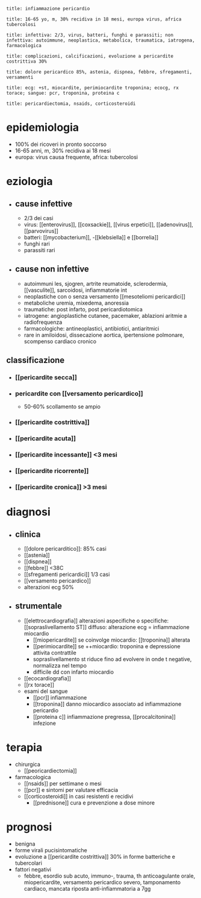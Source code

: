 ```ad-definizione
title: infiammazione pericardio
```
```ad-epidemiologia
title: 16-65 yo, m, 30% recidiva in 18 mesi, europa virus, africa tubercolosi
```
```ad-eziologia
title: infettiva: 2/3, virus, batteri, funghi e parassiti; non infettiva: autoimmune, neoplastica, metabolica, traumatica, iatrogena, farmacologica
```
```ad-fisiopatologia
title: complicazioni, calcificazioni, evoluzione a pericardite costrittiva 30%
```
```ad-clinica
title: dolore pericardico 85%, astenia, dispnea, febbre, sfregamenti, versamenti
```
```ad-diagnosi
title: ecg: +st, miocardite, perimiocardite troponina; ecocg, rx torace; sangue: pcr, troponina, proteina c
```
```ad-terapia
title: pericardiectomia, nsaids, corticosteroidi
```
# epidemiologia
- 100% dei ricoveri in pronto soccorso
- 16-65 anni, m, 30% recidiva ai 18 mesi
- europa: virus causa frequente, africa: tubercolosi

# eziologia
- ## cause infettive
	- 2/3 dei casi
	- virus: [[enterovirus]], [[coxsackie]], [[virus erpetici]], [[adenovirus]], [[parvovirus]]
	- batteri: [[mycobacterium]], -[[klebsiella]] e [[borrelia]]
	- funghi rari
	- parassiti rari
- ## cause non infettive
	- autoimmuni les, sjogren, artrite reumatoide, sclerodermia, [[vasculite]], sarcoidosi, infiammatorie int
	- neoplastiche con o senza versamento [[mesoteliomi pericardici]]
	- metaboliche uremia, mixedema, anoressia
	- traumatiche: post infarto, post pericardiotomica
	- iatrogene: angioplastiche cutanee, pacemaker, ablazioni aritmie a radiofrequenza
	- farmacologiche: antineoplastici, antibiotici, antiaritmici
	- rare in amiloidosi, dissecazione aortica, ipertensione polmonare, scompenso cardiaco cronico
## classificazione
- ### [[pericardite secca]]
- ### pericardite con [[versamento pericardico]]
	- 50-60% scollamento se ampio
- ### [[pericardite costrittiva]]
- ### [[pericardite acuta]]
- ### [[pericardite incessante]] <3 mesi
- ### [[pericardite ricorrente]]
- ### [[pericardite cronica]] >3 mesi

# diagnosi
- ## clinica
	- [[dolore pericarditico]]: 85% casi
	- [[astenia]]
	- [[dispnea]]
	- [[febbre]] <38C
	- [[sfregamenti pericardici]] 1/3 casi
	- [[versamento pericardico]]
	- alterazioni ecg 50%
- ## strumentale
	- [[elettrocardiografia]] alterazioni aspecifiche o specifiche: [[sopraslivellamento ST]] diffuso: alterazione ecg = infiammazione miocardio
		- [[miopericardite]] se coinvolge miocardio: [[troponina]] alterata
		- [[perimiocardite]] se ++miocardio: troponina e depressione attivita contrattile
		- sopraslivellamento st riduce fino ad evolvere in onde t negative, normalizza nel tempo
		- difficile dd con infarto miocardio
	- [[ecocardiografia]]
	- [[rx torace]]
	- esami del sangue
		- [[pcr]] infiammazione
		- [[troponina]] danno miocardico associato ad infiammazione pericardio
		- [[proteina c]] infiammazione pregressa, [[procalcitonina]] infezione

# terapia
- chirurgica
	- [[peoricardiectomia]]
- farmacologica
	- [[nsaids]] per settimane o mesi
	- [[pcr]] e sintomi per valutare efficacia
	- [[corticosteroidi]] in casi resistenti e recidivi
		- [[prednisone]] cura e prevenzione a dose minore

# prognosi
- benigna
- forme virali pucisintomatiche
- evoluzione a [[pericardite costrittiva]] 30% in forme batteriche e tubercolari
- fattori negativi
	- febbre, esordio sub acuto, immuno-, trauma, th anticoagulante orale, miopericardite, versamento pericardico severo, tamponamento cardiaco, mancata riposta anti-infiammatoria a 7gg